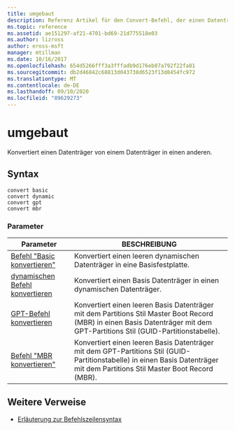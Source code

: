 ```yaml
---
title: umgebaut
description: Referenz Artikel für den Convert-Befehl, der einen Datenträger von einem Datenträger Datenträger in einen anderen konvertiert.
ms.topic: reference
ms.assetid: ae151297-af21-4701-bd69-21d775518e03
ms.author: lizross
author: eross-msft
manager: mtillman
ms.date: 10/16/2017
ms.openlocfilehash: 654d5266fff3a3fffadb9d176eb07a792f22fa01
ms.sourcegitcommit: db2d46842c68813d043738d6523f13d8454fc972
ms.translationtype: MT
ms.contentlocale: de-DE
ms.lasthandoff: 09/10/2020
ms.locfileid: "89629273"
---
```

# <a name="convert"></a>umgebaut

Konvertiert einen Datenträger von einem Datenträger in einen anderen.

## <a name="syntax"></a>Syntax

```
convert basic
convert dynamic
convert gpt
convert mbr
```

### <a name="parameters"></a>Parameter

| Parameter | BESCHREIBUNG |
| --------- | ----------- |
| [Befehl "Basic konvertieren"](convert-basic.md) | Konvertiert einen leeren dynamischen Datenträger in eine Basisfestplatte. |
| [dynamischen Befehl konvertieren](convert-dynamic.md) | Konvertiert einen Basis Datenträger in einen dynamischen Datenträger. |
| [GPT-Befehl konvertieren](convert-gpt.md) | Konvertiert einen leeren Basis Datenträger mit dem Partitions Stil Master Boot Record (MBR) in einen Basis Datenträger mit dem GPT-Partitions Stil (GUID-Partitionstabelle). |
| [Befehl "MBR konvertieren"](convert-mbr.md) | Konvertiert einen leeren Basis Datenträger mit dem GPT-Partitions Stil (GUID-Partitionstabelle) in einen Basis Datenträger mit dem Partitions Stil Master Boot Record (MBR). |

## <a name="additional-references"></a>Weitere Verweise

- [Erläuterung zur Befehlszeilensyntax](command-line-syntax-key.md)
